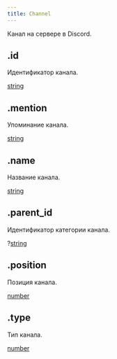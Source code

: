 ```yaml
---
title: Channel
---
```


Канал на сервере в Discord.

## .id

Идентификатор канала.

[string](https://developer.mozilla.org/ru/docs/Web/JavaScript/Reference/Global_Objects/String)

## .mention

Упоминание канала.

[string](https://developer.mozilla.org/ru/docs/Web/JavaScript/Reference/Global_Objects/String)

## .name

Название канала.

[string](https://developer.mozilla.org/ru/docs/Web/JavaScript/Reference/Global_Objects/String)

## .parent_id

Идентификатор категории канала.

?[string](https://developer.mozilla.org/ru/docs/Web/JavaScript/Reference/Global_Objects/String)

## .position

Позиция канала.

[number](https://developer.mozilla.org/ru/docs/Web/JavaScript/Reference/Global_Objects/Number)

## .type

Тип канала.

[number](https://developer.mozilla.org/ru/docs/Web/JavaScript/Reference/Global_Objects/Number)
